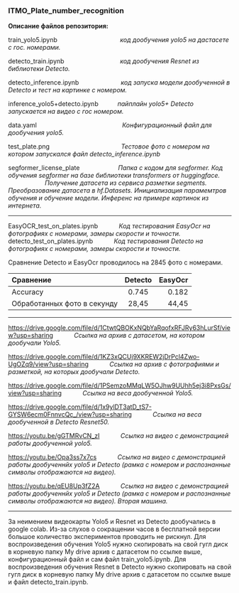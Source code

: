 ### ITMO_Plate_number_recognition



__Описание файлов репозитория:__

train_yolo5.ipynb    $~~~~~~~~~~~~~~~~~~~~~~~~~~~~~~~~~~$   _код дообучения yolo5 на дастасете с гос. номерами._

detecto_train.ipynb  $~~~~~~~~~~~~~~~~~~~~~~~~~~~~~~$   _код дообучения Resnet из библиотеки Detecto._

detecto_inference.ipynb $~~~~~~~~~~~~~~~~~~~~~~$ _код запуска модели дообученной в Detecto и тест на картинке с номером._

inference_yolo5+detecto.ipynb $~~~~~~~~~$ _пайплайн yolo5+ Detecto запускается на видео с гос номером._

data.yaml    $~~~~~~~~~~~~~~~~~~~~~~~~~~~~~~~~~~~~~~~~~~~~~~~$   _Конфигурационный файл для дообучения yolo5._

test_plate.png      $~~~~~~~~~~~~~~~~~~~~~~~~~~~~~~~~~~~~~~~$  _Тестовое фото с номером на котором запускался файл detecto_inference.ipynb_

segformer_license_plate  $~~~~~~~~~~~~~~~~~~~~$  _Папка с кодом для segformer. Код обучения segformer на базе библиотеки transformers от huggingface.
$~~~~~~~~~~~~~~~~~~~~$                                 Получение датасета из сервиса разметки segments. Преобразование датасета в hf.Datasets.
                                 Инициализация парамемтров обучения и обучение модели.
                                 Инференс на примере картинок из интернета._

***



EasyOCR_test_on_plates.ipynb   $~~~~~~~~~~$  _Код тестирования EasyOcr на фотографиях с номерами, замеры скорости и точности._ 
detecto_test_on_plates.ipynb  $~~~~~~~~~~$   _Код тестирования Detecto на фотографиях с номерами, замеры скорости и точности._



Сравнение Detecto и EasyOcr проводилось на 2845 фото с номерами.

Сравнение                    | Detecto | EasyOcr  
:----------------------------|:-------:|---------:
Accuracy                     | 0.745   | 0.182
Обработанных фото в секунду  | 28,45   | 44,45    


***

https://drive.google.com/file/d/1CtwtQBOKxNQbYaRqofxRFJRy63hLurSf/view?usp=sharing   $~~~~~~~~~~$  _Ссылка на архив с датасетом, на котором дообучали Yolo5._

https://drive.google.com/file/d/1KZ3xQCUj9XKREW2jDrPcl4Zwo-UgOZq9/view?usp=sharing  $~~~~~~~~~~$  _Ссылка на архив с фотографиями и разметкой, на которых дообучали Detecto._

https://drive.google.com/file/d/1PSemzoMMqLW5OJhw9UUhh5ej3i8PxsGs/view?usp=sharing  $~~~~~~~~~~$  _Ссылка на веса дообученной Yolo5._

https://drive.google.com/file/d/1x9ylDT3atD_tS7-GYSW6ecm0FnnvcQc_/view?usp=sharing  $~~~~~~~~~~$  _Ссылка на веса дообученной в Detecto Resnet50._


https://youtu.be/gGTMRvCN_zI   $~~~~~~~~~~$  _Ссылка на видео с демонстрацией работы дообученной yolo5._

https://youtu.be/Opa3ss7x7cs   $~~~~~~~~~~$  _Ссылка на видео с демонстрацией работы дообученнйх yolo5 и Detecto (рамка с номером и распознанные символы отображаются на видео)._ 

https://youtu.be/qEU8Up3fZ2A   $~~~~~~~~~~$  _Ссылка на видео с демонстрацией работы дообученнйх yolo5 и Detecto (рамка с номером и распознанные символы отображаются на видео). Вторая машина._

***

За неимением видеокарты Yolo5 и Resnet из Detecto дообучались в google colab. Из-за слухов о сокращении часов в бесплатной версии большое количество экспериментов проводить не рискнул. Для воспроизведения обучения Yolo5 нужно скопировать на свой гугл диск в корневую папку My drive архив с датасетом по ссылке выше, конфигурационный файл и сам файл train_yolo5.ipynb.
Для воспроизведения обучения Resnet в Detecto нужно скопировать на свой гугл диск в корневую папку My drive архив с датасетом по ссылке выше и файл detecto_train.ipynb.

